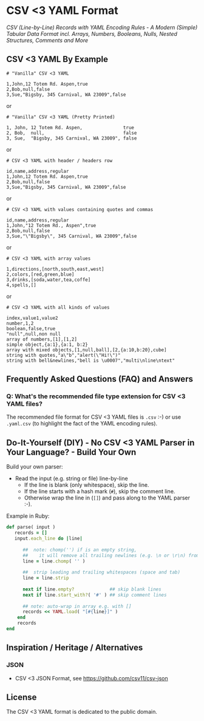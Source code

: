 # CSV <3 YAML Format
 

_CSV (Line-by-Line) Records with YAML Encoding Rules - A Modern (Simple) Tabular Data Format incl. Arrays, Numbers, Booleans, Nulls, Nested Structures, Comments and More_



## CSV <3 YAML By Example


```
# "Vanilla" CSV <3 YAML

1,John,12 Totem Rd. Aspen,true
2,Bob,null,false
3,Sue,"Bigsby, 345 Carnival, WA 23009",false
```

or

```
# "Vanilla" CSV <3 YAML (Pretty Printed)

1, John, 12 Totem Rd. Aspen,               true
2, Bob,  null,                             false
3, Sue,  "Bigsby, 345 Carnival, WA 23009", false
```

or

```
# CSV <3 YAML with header / headers row

id,name,address,regular
1,John,12 Totem Rd. Aspen,true
2,Bob,null,false
3,Sue,"Bigsby, 345 Carnival, WA 23009",false
```

or

```
# CSV <3 YAML with values containing quotes and commas

id,name,address,regular
1,John,"12 Totem Rd., Aspen",true
2,Bob,null,false
3,Sue,"\"Bigsby\", 345 Carnival, WA 23009",false
```

or

```
# CSV <3 YAML with array values

1,directions,[north,south,east,west]
2,colors,[red,green,blue]
3,drinks,[soda,water,tea,coffe]
4,spells,[]
```	

or

```
# CSV <3 YAML with all kinds of values

index,value1,value2
number,1,2
boolean,false,true
"null",null,non null
array of numbers,[1],[1,2]
simple object,{a:1},{a:1, b:2}
array with mixed objects,[1,null,ball],[2,{a:10,b:20},cube]
string with quotes,"a\"b","alert(\"Hi!\")"
string with bell&newlines,"bell is \u0007","multi\nline\ntext"
```



## Frequently Asked Questions (FAQ) and Answers

### Q: What's the recommended file type extension for CSV <3 YAML files?

The recommended file format for CSV <3 YAML files is `.csv` :-) or use `.yaml.csv` (to highlight 
the fact of the YAML encoding rules).





## Do-It-Yourself (DIY) - No CSV <3 YAML Parser in Your Language? - Build Your Own 


Build your own parser:

- Read the input (e.g. string or file) line-by-line
  - If the line is blank (only whitespace), skip the line.
  - If the line starts with a hash mark (`#`), skip the comment line.
  - Otherwise wrap the line in (`[]`) and pass along to the YAML parser :-).
  
  
Example in Ruby:

``` ruby
def parse( input )
   records = []
   input.each_line do |line|
        
      ##  note: chomp('') if is an empty string,
      ##    it will remove all trailing newlines (e.g. \n or \r\n) from the line
      line = line.chomp( '' )
      
      ##  strip leading and trailing whitespaces (space and tab)
      line = line.strip
      
      next if line.empty?             ## skip blank lines
      next if line.start_with?( '#' ) ## skip comment lines
        
      ## note: auto-wrap in array e.g. with []
      records << YAML.load( "[#{line}]" )
    end
    records
end
```



## Inspiration / Heritage / Alternatives

### JSON

- CSV <3 JSON Format, see <https://github.com/csv11/csv-json>



## License

The CSV <3 YAML format is dedicated to the public domain.
